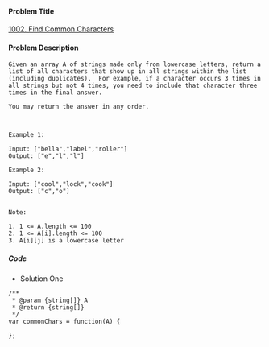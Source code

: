 #### Problem Title
[1002. Find Common Characters](https://leetcode.com/problems/find-common-characters/)
#### Problem Description
```
Given an array A of strings made only from lowercase letters, return a list of all characters that show up in all strings within the list (including duplicates).  For example, if a character occurs 3 times in all strings but not 4 times, you need to include that character three times in the final answer.

You may return the answer in any order.

 

Example 1:

Input: ["bella","label","roller"]
Output: ["e","l","l"]

Example 2:

Input: ["cool","lock","cook"]
Output: ["c","o"]
 

Note:

1. 1 <= A.length <= 100
2. 1 <= A[i].length <= 100
3. A[i][j] is a lowercase letter
```

##### Code

- Solution One
```
/**
 * @param {string[]} A
 * @return {string[]}
 */
var commonChars = function(A) {
    
};
```
